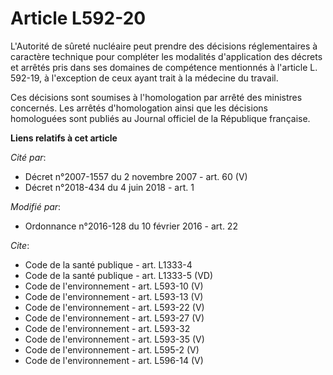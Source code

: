 # Article L592-20

L'Autorité de sûreté nucléaire peut prendre des décisions réglementaires à caractère technique pour compléter les modalités
d'application des décrets et arrêtés pris dans ses domaines de compétence mentionnés à l'article L. 592-19, à l'exception de
ceux ayant trait à la médecine du travail. 

Ces décisions sont soumises à l'homologation par arrêté des ministres concernés. Les arrêtés d'homologation ainsi que les
décisions homologuées sont publiés au Journal officiel de la République française.

**Liens relatifs à cet article**

_Cité par_:

  - Décret n°2007-1557 du 2 novembre 2007 - art. 60 (V)
  - Décret n°2018-434 du 4 juin 2018 - art. 1

_Modifié par_:

  - Ordonnance n°2016-128 du 10 février 2016 - art. 22

_Cite_:

  - Code de la santé publique - art. L1333-4
  - Code de la santé publique - art. L1333-5 (VD)
  - Code de l'environnement - art. L593-10 (V)
  - Code de l'environnement - art. L593-13 (V)
  - Code de l'environnement - art. L593-22 (V)
  - Code de l'environnement - art. L593-27 (V)
  - Code de l'environnement - art. L593-32
  - Code de l'environnement - art. L593-35 (V)
  - Code de l'environnement - art. L595-2 (V)
  - Code de l'environnement - art. L596-14 (V)

